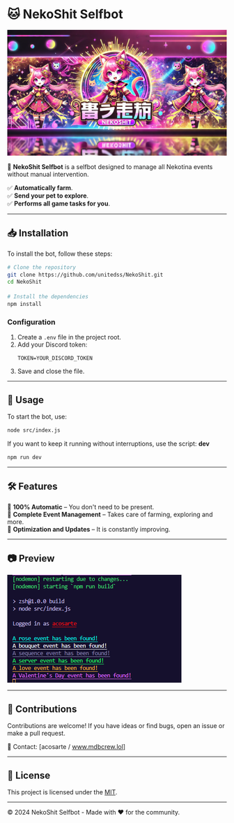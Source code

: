 # 🐱 NekoShit Selfbot

![NekoShit Banner](./files.png)  

🚀 **NekoShit Selfbot** is a selfbot designed to manage all Nekotina events without manual intervention.

✅ **Automatically farm**.  
✅ **Send your pet to explore**.  
✅ **Performs all game tasks for you**.  

---

## 📥 Installation  

To install the bot, follow these steps:   

```bash
# Clone the repository
git clone https://github.com/unitedss/NekoShit.git
cd NekoShit

# Install the dependencies
npm install
```

### Configuration   
1. Create a `.env` file in the project root.   
2. Add your Discord token:  
   ```
   TOKEN=YOUR_DISCORD_TOKEN
   ```
3. Save and close the file.  

---

## 🚀 Usage  

To start the bot, use:  

```bash
node src/index.js
```

If you want to keep it running without interruptions, use the script: **dev**  

```bash
npm run dev
```

---

## 🛠 Features    

🔹 **100% Automatic** – You don't need to be present.    
🔹 **Complete Event Management** – Takes care of farming, exploring and more.  
🔹 **Optimization and Updates** – It is constantly improving.  

---

## 📷 Preview    

![NekoShit Preview](./avs.png)  

---

## 🤝 Contributions    

Contributions are welcome! If you have ideas or find bugs, open an issue or make a pull request.  

📩 Contact: [acosarte / www.mdbcrew.lol]  

---

## 📝 License    

This project is licensed under the [MIT](LICENSE).  

---

© 2024 NekoShit Selfbot - Made with ❤️ for the community.

